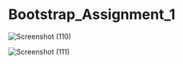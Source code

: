 # Bootstrap_Assignment_1

![Screenshot (110)](https://user-images.githubusercontent.com/125570094/224620641-b64b6058-d966-4fa5-a9ed-e2bd6dae8211.png)

![Screenshot (111)](https://user-images.githubusercontent.com/125570094/224620623-a1834b89-6c72-4148-8e12-c2c97d7acf5d.png)
